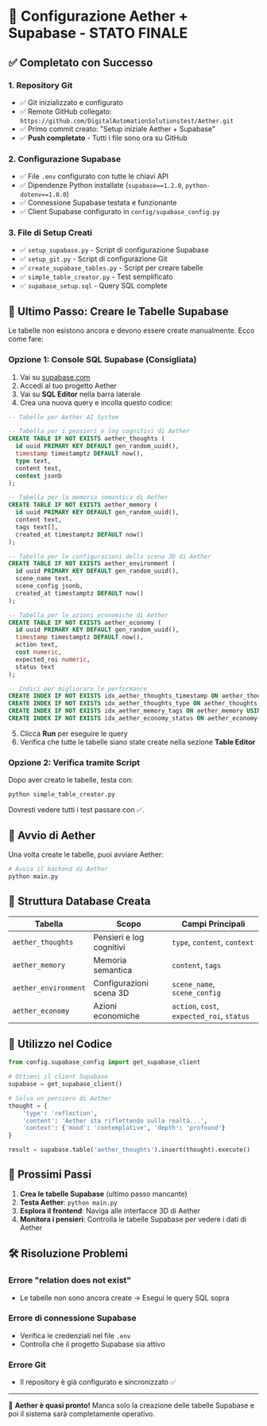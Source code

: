# 🎉 Configurazione Aether + Supabase - STATO FINALE

## ✅ Completato con Successo

### 1. Repository Git
- ✅ Git inizializzato e configurato
- ✅ Remote GitHub collegato: `https://github.com/DigitalAutomationSolutionstest/Aether.git`
- ✅ Primo commit creato: "Setup iniziale Aether + Supabase"
- ✅ **Push completato** - Tutti i file sono ora su GitHub

### 2. Configurazione Supabase
- ✅ File `.env` configurato con tutte le chiavi API
- ✅ Dipendenze Python installate (`supabase==1.2.0`, `python-dotenv==1.0.0`)
- ✅ Connessione Supabase testata e funzionante
- ✅ Client Supabase configurato in `config/supabase_config.py`

### 3. File di Setup Creati
- ✅ `setup_supabase.py` - Script di configurazione Supabase
- ✅ `setup_git.py` - Script di configurazione Git
- ✅ `create_supabase_tables.py` - Script per creare tabelle
- ✅ `simple_table_creator.py` - Test semplificato
- ✅ `supabase_setup.sql` - Query SQL complete

## 🚧 Ultimo Passo: Creare le Tabelle Supabase

Le tabelle non esistono ancora e devono essere create manualmente. Ecco come fare:

### Opzione 1: Console SQL Supabase (Consigliata)

1. Vai su [supabase.com](https://supabase.com)
2. Accedi al tuo progetto Aether
3. Vai su **SQL Editor** nella barra laterale
4. Crea una nuova query e incolla questo codice:

```sql
-- Tabelle per Aether AI System

-- Tabella per i pensieri e log cognitivi di Aether
CREATE TABLE IF NOT EXISTS aether_thoughts (
  id uuid PRIMARY KEY DEFAULT gen_random_uuid(),
  timestamp timestamptz DEFAULT now(),
  type text,
  content text,
  context jsonb
);

-- Tabella per la memoria semantica di Aether
CREATE TABLE IF NOT EXISTS aether_memory (
  id uuid PRIMARY KEY DEFAULT gen_random_uuid(),
  content text,
  tags text[],
  created_at timestamptz DEFAULT now()
);

-- Tabella per le configurazioni della scena 3D di Aether
CREATE TABLE IF NOT EXISTS aether_environment (
  id uuid PRIMARY KEY DEFAULT gen_random_uuid(),
  scene_name text,
  scene_config jsonb,
  created_at timestamptz DEFAULT now()
);

-- Tabella per le azioni economiche di Aether
CREATE TABLE IF NOT EXISTS aether_economy (
  id uuid PRIMARY KEY DEFAULT gen_random_uuid(),
  timestamp timestamptz DEFAULT now(),
  action text,
  cost numeric,
  expected_roi numeric,
  status text
);

-- Indici per migliorare le performance
CREATE INDEX IF NOT EXISTS idx_aether_thoughts_timestamp ON aether_thoughts(timestamp);
CREATE INDEX IF NOT EXISTS idx_aether_thoughts_type ON aether_thoughts(type);
CREATE INDEX IF NOT EXISTS idx_aether_memory_tags ON aether_memory USING GIN(tags);
CREATE INDEX IF NOT EXISTS idx_aether_economy_status ON aether_economy(status);
```

5. Clicca **Run** per eseguire le query
6. Verifica che tutte le tabelle siano state create nella sezione **Table Editor**

### Opzione 2: Verifica tramite Script

Dopo aver creato le tabelle, testa con:

```bash
python simple_table_creator.py
```

Dovresti vedere tutti i test passare con ✅.

## 🚀 Avvio di Aether

Una volta create le tabelle, puoi avviare Aether:

```bash
# Avvia il backend di Aether
python main.py
```

## 📁 Struttura Database Creata

| Tabella | Scopo | Campi Principali |
|---------|--------|------------------|
| `aether_thoughts` | Pensieri e log cognitivi | `type`, `content`, `context` |
| `aether_memory` | Memoria semantica | `content`, `tags` |
| `aether_environment` | Configurazioni scena 3D | `scene_name`, `scene_config` |
| `aether_economy` | Azioni economiche | `action`, `cost`, `expected_roi`, `status` |

## 🔧 Utilizzo nel Codice

```python
from config.supabase_config import get_supabase_client

# Ottieni il client Supabase
supabase = get_supabase_client()

# Salva un pensiero di Aether
thought = {
    'type': 'reflection',
    'content': 'Aether sta riflettendo sulla realtà...',
    'context': {'mood': 'contemplative', 'depth': 'profound'}
}

result = supabase.table('aether_thoughts').insert(thought).execute()
```

## 🎯 Prossimi Passi

1. **Crea le tabelle Supabase** (ultimo passo mancante)
2. **Testa Aether**: `python main.py`
3. **Esplora il frontend**: Naviga alle interfacce 3D di Aether
4. **Monitora i pensieri**: Controlla le tabelle Supabase per vedere i dati di Aether

## 🛠️ Risoluzione Problemi

### Errore "relation does not exist"
- Le tabelle non sono ancora create → Esegui le query SQL sopra

### Errore di connessione Supabase
- Verifica le credenziali nel file `.env`
- Controlla che il progetto Supabase sia attivo

### Errore Git
- Il repository è già configurato e sincronizzato ✅

---

🎉 **Aether è quasi pronto!** Manca solo la creazione delle tabelle Supabase e poi il sistema sarà completamente operativo. 